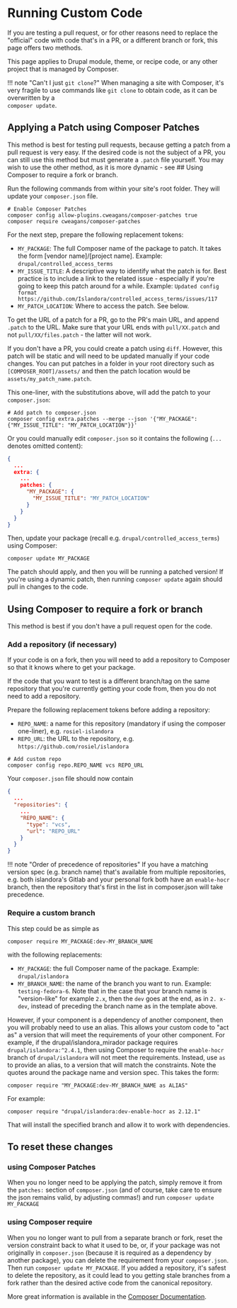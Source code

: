# Running Custom Code

If you are testing a pull request, or for other reasons need to replace the 
"official" code with code that's in a PR, or a different branch or fork, this 
page offers two methods.

This page applies to Drupal module, theme, or recipe code, or any other 
project that is managed by Composer.

!!! note "Can't I just `git clone`?"
    When managing a site with Composer, it's very fragile to use commands 
    like `git clone` to obtain code, as it can be overwritten by a  
    `composer update`. 

## Applying a Patch using Composer Patches

This method is best for testing pull requests, because getting a patch from 
a pull request is very easy. If the desired code is not the subject of a 
PR, you can still use this method but must generate a `.patch` file yourself.
You may wish to use the other method, as it is more dynamic - see ## Using 
Composer to require a fork or branch. 

Run the following commands from within your site's root folder. They will 
update your `composer.json` file.

```shell
# Enable Composer Patches
composer config allow-plugins.cweagans/composer-patches true
composer require cweagans/composer-patches
```

For the next step, prepare the following replacement tokens:
* `MY_PACKAGE`: The full Composer name of the package to patch. It 
  takes the form [vendor name]/[project name]. Example: 
  `drupal/controlled_access_terms`
* `MY_ISSUE_TITLE`: A descriptive way to identify what the patch is for. 
  Best practice is to include a link to the related issue - 
  especially if you're going to keep this patch around for a while.
  Example: `Updated config format https://github.com/Islandora/controlled_access_terms/issues/117`
* `MY_PATCH_LOCATION`: Where to access the patch. See below.

To get the URL of a patch for a PR, go to the PR's main URL, and append
`.patch` to the URL. Make sure that your URL ends with `pull/XX.patch` 
and not `pull/XX/files.patch` - the latter will not work.

If you don't have a PR, you could create a patch using `diff`. However, this 
patch will be static and will need to be updated manually if your code 
changes. You can put patches in a folder in your root directory such as `
[COMPOSER_ROOT]/assets/` and then the patch location would be 
`assets/my_patch_name.patch`.

This one-liner, with the substitutions above, will add the patch to your 
`composer.json`:

```shell
# Add patch to composer.json
composer config extra.patches --merge --json '{"MY_PACKAGE": {"MY_ISSUE_TITLE": "MY_PATCH_LOCATION"}}'

```

Or you could manually edit `composer.json` so it contains the following
(`...` denotes omitted content):
```json
{
  ...
  extra: {
    ...    
    patches: {
      "MY_PACKAGE": {
        "MY_ISSUE_TITLE": "MY_PATCH_LOCATION"
      }
    }
  }
}
```

Then, update your package (recall e.g. `drupal/controlled_access_terms`) 
using Composer:

```shell
composer update MY_PACKAGE
```

The patch should apply, and then you will be running a patched version! If 
you're using a dynamic patch, then running `composer update` again should 
pull in changes to the code.

## Using Composer to require a fork or branch

This method is best if you don't have a pull request open for the code.

### Add a repository (if necessary)

If your code is on a fork, then you will need to add a repository to 
Composer so that it knows where to get your package.

If the code that you want to test is a different branch/tag on the same 
repository that you're currently getting your code from, then you do not 
need to add a repository.

Prepare the following replacement tokens before adding a repository:

* `REPO_NAME`: a name for this repository (mandatory if using the composer 
  one-liner), e.g. `rosiel-islandora`
* `REPO_URL`: the URL to the repository, e.g. `https://github.com/rosiel/islandora`

```shell
# Add custom repo
composer config repo.REPO_NAME vcs REPO_URL
```
Your `composer.json` file should now contain

```json
{
  ...
  "repositories": {
    ...
    "REPO_NAME": {
      "type": "vcs",
      "url": "REPO_URL"
    }
  }
}
```

!!! note "Order of precedence of repositories"
    If you have a matching version spec (e.g. branch name) that's available 
    from multiple repositories, e.g. both islandora's Gitlab and your personal 
    fork both have an `enable-hocr` branch, then the repository that's first 
    in the list in composer.json will take precedence.

### Require a custom branch

This step could be as simple as
```shell
composer require MY_PACKAGE:dev-MY_BRANCH_NAME
```

with the following replacements:
* `MY_PACKAGE`: the full Composer name of the package. Example: 
`drupal/islandora`
* `MY_BRANCH_NAME`: the name of the branch you want to run. Example: 
  `testing-fedora-6`. Note that in the case that your branch name is 
  "version-like" for example `2.x`, then the `dev` goes at the end, as in `2.
  x-dev`, instead of preceding the branch name as in the template above.

However, if your component is a dependency of another component, then you 
will probably need to use an alias. This allows your custom code to "act as" 
a version that will meet the requirements of your other component. For 
example, if the drupal/islandora_mirador package requires 
`drupal/islandora:^2.4.1`, then using Composer to require the `enable-hocr` 
branch of `drupal/islandora` will not meet the requirements. Instead, use 
`as` to provide an alias, to a version that will match the constraints. Note 
the quotes around the package name and version spec. This takes the form:

```shell
composer require "MY_PACKAGE:dev-MY_BRANCH_NAME as ALIAS"
```
For example:
```shell
composer require "drupal/islandora:dev-enable-hocr as 2.12.1"
```

That will install the specified branch and allow it to work with dependencies.

## To reset these changes

### using Composer Patches

When you no longer need to be applying the patch, simply remove it from the 
`patches:` section of `composer.json` (and of course, take care to ensure the 
json remains valid, by adjusting commas!) and run `composer update MY_PACKAGE`

### using Composer require

When you no longer want to pull from a separate branch or fork, reset the 
version constraint back to what it used to be, or, if your package was not 
originally in `composer.json` (because it is required as a dependency by 
another package), you can delete the requirement from your `composer.json`. 
Then run `composer update MY_PACKAGE`. If you added a repository, it's 
safest to delete the repository, as it could lead to you getting stale 
branches from a fork rather than the desired active code from the canonical 
repository.

More great information is available in the [Composer Documentation](https://getcomposer.org/doc/). 